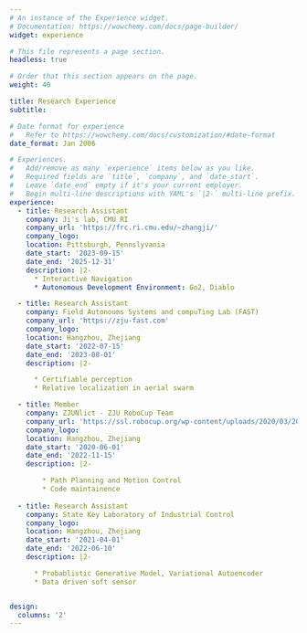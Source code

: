 ```yaml
---
# An instance of the Experience widget.
# Documentation: https://wowchemy.com/docs/page-builder/
widget: experience

# This file represents a page section.
headless: true

# Order that this section appears on the page.
weight: 40

title: Research Experience
subtitle:

# Date format for experience
#   Refer to https://wowchemy.com/docs/customization/#date-format
date_format: Jan 2006

# Experiences.
#   Add/remove as many `experience` items below as you like.
#   Required fields are `title`, `company`, and `date_start`.
#   Leave `date_end` empty if it's your current employer.
#   Begin multi-line descriptions with YAML's `|2-` multi-line prefix.
experience:
  - title: Research Assistant
    company: Ji's lab, CMU RI
    company_url: 'https://frc.ri.cmu.edu/~zhangji/'
    company_logo:
    location: Pittsburgh, Pennslyvania
    date_start: '2023-09-15'
    date_end: '2025-12-31'
    description: |2-
      * Interactive Navigation
      * Autonomous Development Environment: Go2, Diablo

  - title: Research Assistant
    company: Field Autonoums Systems and compuTing Lab (FAST)
    company_url: 'https://zju-fast.com'
    company_logo:
    location: Hangzhou, Zhejiang
    date_start: '2022-07-15'
    date_end: '2023-08-01'
    description: |2-

      * Certifiable perception
      * Relative localization in aerial swarm

  - title: Member
    company: ZJUNlict - ZJU RoboCup Team
    company_url: 'https://ssl.robocup.org/wp-content/uploads/2020/03/2020_ETDP_ZJUNlict.pdf'
    company_logo:
    location: Hangzhou, Zhejiang
    date_start: '2020-06-01'
    date_end: '2022-11-15'
    description: |2-

        * Path Planning and Motion Control
        * Code maintainence
  
  - title: Research Assistant
    company: State Key Laboratory of Industrial Control
    company_logo:
    location: Hangzhou, Zhejiang
    date_start: '2021-04-01'
    date_end: '2022-06-10'
    description: |2-

      * Probablistic Generative Model, Variational Autoencoder
      * Data driven soft sensor


design:
  columns: '2'
---
```

